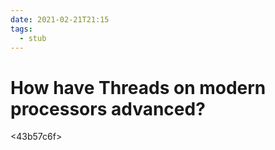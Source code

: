 ```yaml
---
date: 2021-02-21T21:15
tags: 
  - stub
---
```


# How have Threads on modern processors advanced?

<43b57c6f> 
